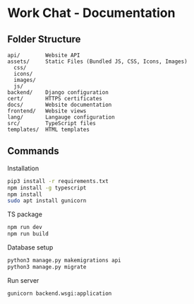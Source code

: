 # Work Chat - Documentation

## Folder Structure
```
api/        Website API
assets/     Static Files (Bundled JS, CSS, Icons, Images)
  css/
  icons/
  images/
  js/
backend/    Django configuration
cert/       HTTPS certificates
docs/       Website documentation
frontend/   Website views
lang/       Langauge configuration
src/        TypeScript files
templates/  HTML templates
```

## Commands
Installation
```bash
pip3 install -r requirements.txt
npm install -g typescript
npm install
sudo apt install gunicorn
```

TS package
```bash
npm run dev
npm run build
```

Database setup
```bash
python3 manage.py makemigrations api
python3 manage.py migrate
```

Run server
```bash
gunicorn backend.wsgi:application
```